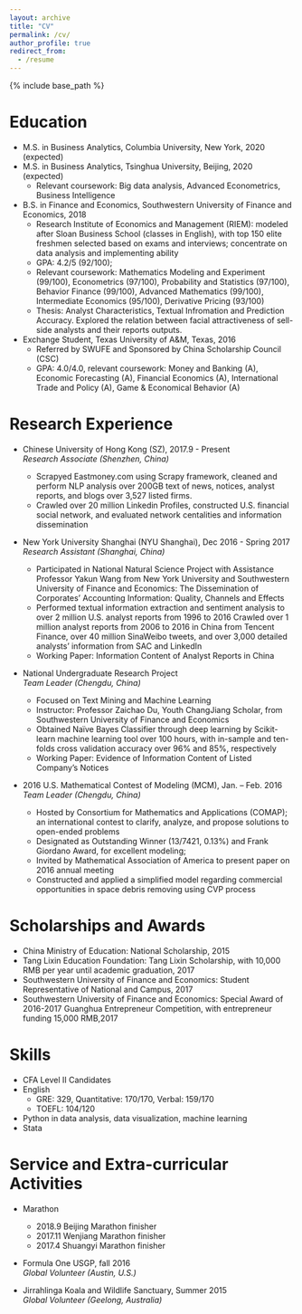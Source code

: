 ```yaml
---
layout: archive
title: "CV"
permalink: /cv/
author_profile: true
redirect_from:
  - /resume
---
```


{% include base_path %}

Education
======
* M.S. in Business Analytics, Columbia University, New York, 2020 (expected)
* M.S. in Business Analytics, Tsinghua University, Beijing, 2020 (expected)
  * Relevant coursework: Big data analysis, Advanced Econometrics, Business Intelligence
* B.S. in Finance and Economics, Southwestern University of Finance and Economics, 2018
  * Research Institute of Economics and Management (RIEM): modeled after Sloan Business School (classes in English), with top 150 elite freshmen selected based on exams and interviews; concentrate on data analysis and implementing ability
  * GPA: 4.2/5 (92/100); 
  * Relevant coursework: Mathematics Modeling and Experiment (99/100), Econometrics (97/100), Probability and Statistics (97/100), Behavior Finance (99/100), Advanced Mathematics (99/100), Intermediate Economics (95/100), Derivative Pricing (93/100)
  * Thesis: Analyst Characteristics, Textual Infromation and Prediction Accuracy. Explored the relation between facial attractiveness of sell-side analysts and their reports outputs. 
* Exchange Student, Texas University of A&M, Texas, 2016
  * Referred by SWUFE and Sponsored by China Scholarship Council (CSC)
  * GPA: 4.0/4.0, relevant coursework: Money and Banking (A), Economic Forecasting (A), Financial Economics (A), International Trade and Policy (A), Game & Economical Behavior (A)


Research Experience
======
* Chinese University of Hong Kong (SZ), 2017.9 - Present  
  *Research Associate (Shenzhen, China)*  
  * Scrapyed Eastmoney.com using Scrapy framework, cleaned and perform NLP analysis over 200GB text of news, notices, analyst reports, and blogs over 3,527 listed firms. 
  * Crawled over 20 million Linkedin Profiles, constructed U.S. financial social network, and evaluated network centalities and information dissemination 

* New York University Shanghai (NYU Shanghai), Dec 2016 - Spring 2017  
  *Research Assistant (Shanghai, China)* 
  * Participated in National Natural Science Project with Assistance Professor Yakun Wang from New York University and Southwestern University of Finance and Economics: The Dissemination of Corporates’ Accounting Information: Quality, Channels and Effects
  * Performed textual information extraction and sentiment analysis to over 2 million U.S. analyst reports from 1996 to 2016 Crawled over 1 million analyst reports from 2006 to 2016 in China from Tencent Finance, over 40 million SinaWeibo tweets, and over 3,000 detailed analysts’ information from SAC and LinkedIn
  * Working Paper: Information Content of Analyst Reports in China

* National Undergraduate Research Project  
  *Team Leader (Chengdu, China)*
  * Focused on Text Mining and Machine Learning
  * Instructor: Professor Zaichao Du, Youth ChangJiang Scholar, from Southwestern University of Finance and Economics
  * Obtained Naïve Bayes Classifier through deep learning by Scikit-learn machine learning tool over 100 hours, with in-sample and ten-folds cross validation accuracy over 96% and 85%, respectively
  * Working Paper: Evidence of Information Content of Listed Company’s Notices

* 2016 U.S. Mathematical Contest of Modeling (MCM), Jan. – Feb. 2016  
  *Team Leader (Chengdu, China)*
  * Hosted by Consortium for Mathematics and Applications (COMAP); an international contest to
clarify, analyze, and propose solutions to open-ended problems
  * Designated as Outstanding Winner (13/7421, 0.13%) and Frank Giordano Award, for excellent
modeling; 
  * Invited by Mathematical Association of America to present paper on 2016 annual meeting
  * Constructed and applied a simplified model regarding commercial opportunities in space debris
removing using CVP process


Scholarships and Awards
======
* China Ministry of Education: National Scholarship, 2015
* Tang Lixin Education Foundation: Tang Lixin Scholarship, with 10,000 RMB per year until academic graduation, 2017
* Southwestern University of Finance and Economics: Student Representative of National and Campus, 2017
* Southwestern University of Finance and Economics: Special Award of 2016-2017 Guanghua Entrepreneur Competition, with entrepreneur funding 15,000 RMB,2017


Skills
======
* CFA Level II Candidates 
* English
  * GRE: 329, Quantitative: 170/170, Verbal: 159/170
  * TOEFL: 104/120
* Python in data analysis, data visualization, machine learning 
* Stata
  

Service and Extra-curricular Activities
======
* Marathon  
  * 2018.9 Beijing Marathon finisher
  * 2017.11 Wenjiang Marathon finisher
  * 2017.4 Shuangyi Marathon finisher

* Formula One USGP, fall 2016  
  *Global Volunteer (Austin, U.S.)*

* Jirrahlinga Koala and Wildlife Sanctuary, Summer 2015   
  *Global Volunteer (Geelong, Australia)*




